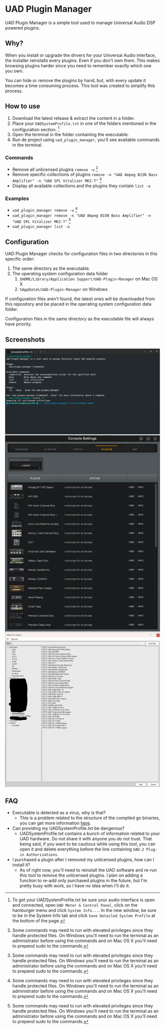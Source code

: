 # UAD Plugin Manager

UAD Plugin Manager is a simple tool used to manage Universal Audio DSP powered plugins.

## Why?

When you install or upgrade the drivers for your Universal Audio interface, the installer reinstalls every plugins. Even if you don't own them. This makes browsing plugins harder since you need to remember exactly which one you own.

You can hide or remove the plugins by hand, but, with every update it becomes a time consuming process. This tool was created to simplify this process.

## How to use

1. Download the latest release & extract the content in a folder.
2. Place your `UADSystemProfile.txt` in one of the folders mentioned in the configuration section. [^1]
3. Open the terminal in the folder containing the executable.
4. Run de project using `uad_plugin_manager`, you'll see available commands in the terminal.

### Commands

- Remove all unlicensed plugins `remove -u` [^2]
- Remove specific collections of plugins `remove -n "UAD Ampeg B15N Bass Amplifier" -n "UAD SPL Vitalizer MK2-T"` [^2]
- Display all available collections and the plugins they contain `list -a`

### Examples

- `uad_plugin_manager remove -u` [^2]
- `uad_plugin_manager remove -n "UAD Ampeg B15N Bass Amplifier" -n "UAD SPL Vitalizer MK2-T"` [^2]
- `uad_plugin_manager list -a`

## Configuration

UAD Plugin Manager checks for configuration files in two directories in this specific order:
1. The same directory as the executable.
2. The operating system configuration data folder
    1. `$HOME/Library/Application Support/UAD-Plugin-Manager` on Mac OS X
    2. `%AppData%/UAD-Plugin-Manager` on Windows

If configuration files aren't found, the latest ones will be downloaded from this repository and be placed in the operating system configuration data folder.

Configuration files in the same directory as the executable file will always have priority.

## Screenshots

![Terminal preview](./docs/assets/images/terminal-preview.png)
![UAD Console preview](./docs/assets/images/uad-console-plugins-preview.png)
![Reaper FX Browser preview](./docs/assets/images/reaper-plugins-preview.png)

## FAQ

- Executable is detected as a virus, why is that?
  - This is a problem related to the structure of the compiled go binaries, you can get more information [here](https://go.dev/doc/faq#virus).
- Can providing my UADSystemProfile.txt be dangerous?
  - UADSystemProfile.txt contains a bunch of information related to your UAD hardware. Do not share it with anyone you do not trust. That being said, if you want to be cautious while using this tool, you can open it and delete everything before the line containing `UAD-2 Plug-in Authorizations`.
- I purchased a plugin after I removed my unlicensed plugins, how can I install it?
  - As of right now, you'll need to reinstall the UAD software and re-run this tool to remove the unlicensed plugins. I plan on adding a function to re-add only purchased plugins in the future, but I'm pretty busy with work, so I have no idea when I'll do it.

[^1]: To get your UADSystemProfile.txt be sure your audio interface is open and connected, open `UAD Meter & Control Panel`, click on the hamburger menu and click `System Info...`. In the new window, be sure to be in the System Info tab and click `Save Detailed System Profile` at the bottom of the page.
[^2]: Some commands may need to run with elevated privileges since they handle protected files. On Windows you'll need to run the terminal as an administrator before using the commands and on Mac OS X you'll need to prepend sudo to the commands.
